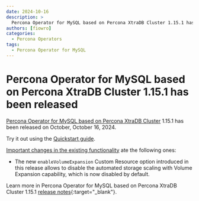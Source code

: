 ```yaml
---
date: 2024-10-16
description: >
  Percona Operator for MySQL based on Percona XtraDB Cluster 1.15.1 has been released on Wednesday, October 16, 2024.
authors: [fiowro]
categories:
  - Percona Operators
tags:
  - Percona Operator for MySQL
---
```


# Percona Operator for MySQL based on Percona XtraDB Cluster 1.15.1 has been released

<!-- more -->

[Percona Operator for MySQL based on Percona XtraDB Cluster](https://docs.percona.com/percona-operator-for-mysql/pxc/index.html) 1.15.1 has been released on October, October 16, 2024.

Try it out using the [Quickstart guide](https://docs.percona.com/percona-operator-for-mysql/pxc/quickstart.html).

[Important changes in the existing functionality](https://docs.percona.com/percona-operator-for-mysql/pxc/ReleaseNotes/Kubernetes-Operator-for-PXC-RN1.15.1.html#deprecation-change-rename-and-removal) ate the following ones:

* The new `enableVolumeExpansion` Custom Resource option introduced in this release allows to disable the automated storage scaling with Volume Expansion capability, which is now disabled by default.

Learn more in Percona Operator for MySQL based on Percona XtraDB Cluster 1.15.1 [release notes](https://docs.percona.com/percona-operator-for-mysql/pxc/ReleaseNotes/Kubernetes-Operator-for-PXC-RN1.15.1.html){:target="_blank"}.


